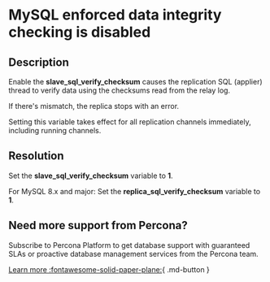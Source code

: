 # MySQL enforced data integrity checking is disabled

## Description

Enable the **slave_sql_verify_checksum** causes the replication SQL (applier) thread to verify data using the checksums read from the relay log.

If there's mismatch, the replica stops with an error. 

Setting this variable takes effect for all replication channels immediately, including running channels.

## Resolution

Set the **slave_sql_verify_checksum** variable to **1**.

For MySQL 8.x and major: Set the **replica_sql_verify_checksum** variable to **1**. 

## Need more support from Percona?

Subscribe to Percona Platform to get database support with guaranteed SLAs or proactive database management services from the Percona team.

[Learn more :fontawesome-solid-paper-plane:](https://per.co.na/subscribe){ .md-button }

